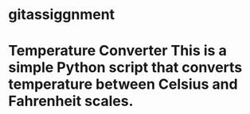 # gitassiggnment
# Temperature Converter  This is a simple Python script that converts temperature between Celsius and Fahrenheit scales.
